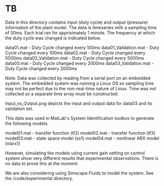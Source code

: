 # TB
Data in this directory contains input (duty cycle) and output (pressure) information of the plant model.  The data is timeseries with a sampling time of 50ms.  Each trial ran for appriximately 1 minute.  The frequency at which the duty cycle was changed is indicated below.  

data01.mat - Duty Cycle changed every 100ms
data01_Validation.mat - Duty Cycle changed every 100ms
data02.mat - Duty Cycle changed every 5000ms
data02_Validation.mat - Duty Cycle changed every 5000ms
data03.mat - Duty Cycle changed every 2000ms
data03_Validation.mat - Duty Cycle changed every 2000ms

Note: Data was collected by reading from a serial port on an embedded system. The embedded system was running a Linux OS so sampling time may not be perfect due to the non-real-time nature of Linux. Time was not collected so a separate time array must be constructed.

Input_vs_Output.png depicts the input and output data for data03 and its vaildation set.

This data was used in MatLab's System Identification toolbox to generate the following models.

model01.mat - transfer function (tf2) 
model02.mat - transfer function (tf3)
model03.mat - state space model (ss1)
model04.mat - nonlinear ARX model (nlarx1)

However, simulating the models using current gain setting on control system show very different results that experimental observations.  There is no data to prove this at the moment.

We are also considering using Simscape Fluids to model the system. See the /code/experimental directory.